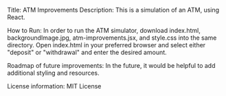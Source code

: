 Title: ATM Improvements
Description: This is a simulation of an ATM, using React.

How to Run: In order to run the ATM simulator, download index.html, backgroundImage.jpg, atm-improvements.jsx, and style.css into the same directory. Open index.html in your preferred browser and select either "deposit" or "withdrawal" and enter the desired amount. 

Roadmap of future improvements: In the future, it would be helpful to add additional styling and resources. 

License information: MIT License
